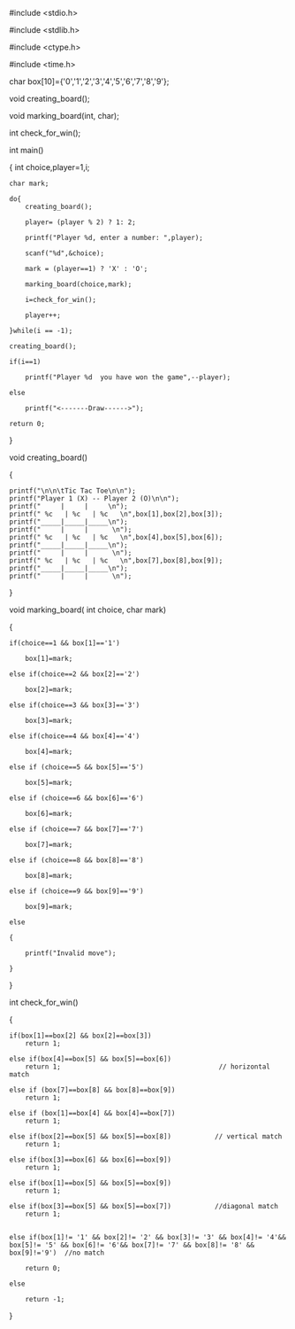 
#include <stdio.h>

#include <stdlib.h>

#include <ctype.h>

#include <time.h>

char box[10]={'0','1','2','3','4','5','6','7','8','9'};

void creating_board();

void marking_board(int, char);

int check_for_win();

int main()

{
    int choice,player=1,i;
    
    char mark;
    
    do{
        creating_board();
        
        player= (player % 2) ? 1: 2;

        printf("Player %d, enter a number: ",player);
        
        scanf("%d",&choice);

        mark = (player==1) ? 'X' : 'O';
        
        marking_board(choice,mark);

        i=check_for_win();
        
        player++;

    }while(i == -1);

    creating_board();

    if(i==1)
    
        printf("Player %d  you have won the game",--player);
        
    else
    
        printf("<-------Draw------>");

    return 0;
}

void creating_board()

{
   
    printf("\n\n\tTic Tac Toe\n\n");
    printf("Player 1 (X) -- Player 2 (O)\n\n");
    printf("     |     |     \n");
    printf(" %c   | %c   | %c   \n",box[1],box[2],box[3]);
    printf("_____|_____|_____\n");
    printf("     |     |      \n");
    printf(" %c   | %c   | %c   \n",box[4],box[5],box[6]);
    printf("_____|_____|_____\n");
    printf("     |     |      \n");
    printf(" %c   | %c   | %c   \n",box[7],box[8],box[9]);
    printf("_____|_____|_____\n");
    printf("     |     |      \n");


}

void marking_board( int choice, char mark)

{

    if(choice==1 && box[1]=='1')
    
        box[1]=mark;
        
    else if(choice==2 && box[2]=='2')
    
        box[2]=mark;
        
    else if(choice==3 && box[3]=='3')
    
        box[3]=mark;
        
    else if(choice==4 && box[4]=='4')
    
        box[4]=mark;
        
    else if (choice==5 && box[5]=='5')
    
        box[5]=mark;
        
    else if (choice==6 && box[6]=='6')
    
        box[6]=mark;
        
    else if (choice==7 && box[7]=='7')
    
        box[7]=mark;
        
    else if (choice==8 && box[8]=='8')
    
        box[8]=mark;
        
    else if (choice==9 && box[9]=='9')
    
        box[9]=mark;
        
    else
    
    {
    
        printf("Invalid move");
        
    }
    
}

int check_for_win()

{

    if(box[1]==box[2] && box[2]==box[3])
        return 1; 
        
    else if(box[4]==box[5] && box[5]==box[6])
        return 1;                                        // horizontal match
        
    else if (box[7]==box[8] && box[8]==box[9])
        return 1;
        
    else if (box[1]==box[4] && box[4]==box[7])
        return 1;
        
    else if(box[2]==box[5] && box[5]==box[8])           // vertical match
        return 1;
        
    else if(box[3]==box[6] && box[6]==box[9])
        return 1;
        
    else if(box[1]==box[5] && box[5]==box[9])
        return 1;
        
    else if(box[3]==box[5] && box[5]==box[7])           //diagonal match
        return 1;


    else if(box[1]!= '1' && box[2]!= '2' && box[3]!= '3' && box[4]!= '4'&& box[5]!= '5' && box[6]!= '6'&& box[7]!= '7' && box[8]!= '8' && box[9]!='9')  //no match
    
        return 0;

    else
    
        return -1;

}
